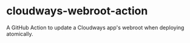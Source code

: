# cloudways-webroot-action
A GitHub Action to update a Cloudways app's webroot when deploying atomically.
